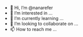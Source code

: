 - 👋 Hi, I’m @nanarefer
- 👀 I’m interested in ...
- 🌱 I’m currently learning ...
- 💞️ I’m looking to collaborate on ...
- 📫 How to reach me ...

<!---
nanarefer/nanarefer is a ✨ special ✨ repository because its `README.md` (this file) appears on your GitHub profile.
You can click the Preview link to take a look at your changes.
--->
